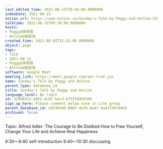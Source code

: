 ```yaml
---
last_edited_time: 2021-08-13T18:46:00.0000000
indexDate: 2021-08-15
notion_url: https://www.notion.so/Sunday-s-Talk-by-Peggy-and-Antina-529d6452a0524c07b4cdb7f5f89585d0
talktime: 2021-08-15T09:30:00.0000000
hosts:
- Peggy@李明霈
- Antina@張庭瑄
created_time: 2021-08-02T12:25:00.0000000
object: page
tags:
- Talk
- 2021-08-15
- Peggy@李明霈
- Antina@張庭瑄
software: Google Meet
meeting_link: https://meet.google.com/uor-traf-jys
name: Sunday's Talk by Peggy and Antina
parent_type: database_id
title: Sunday's Talk by Peggy and Antina
language_level: No limit
id: 529d6452-a052-4c07-b4cd-b7f5f89585d0
sign_up_here: Please comment below note in Line group
parent_database_id: e9339446-880f-4ef0-8ad7-8ad1f507dded
archived: false
---
```


Topic: Alfred Adler: The Courage to Be Disliked
How to Free Yourself, Change Your Life and Achieve Real Happiness

9:30～9:40 self-introduction
9:40～10:30 discussing


